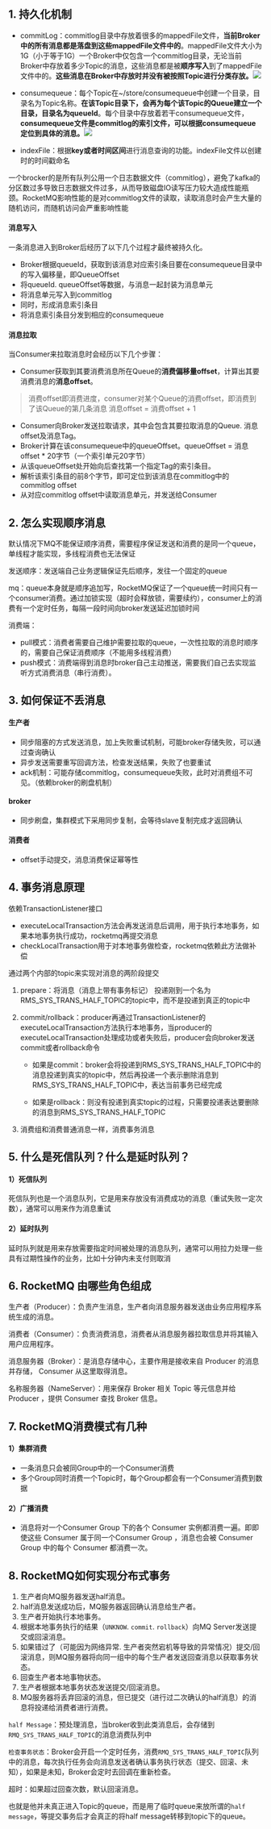 ## 1. 持久化机制

+ commitLog：commitlog目录中存放着很多的mappedFile文件，**当前Broker中的所有消息都是落盘到这些mappedFile文件中的**。mappedFile文件大小为1G（小于等于1G）一个Broker中仅包含一个commitlog目录，无论当前Broker中存放着多少Topic的消息，这些消息都是被**顺序写入**到了mappedFile文件中的。**这些消息在Broker中存放时并没有被按照Topic进行分类存放。**![](/消息队列/\RocketMQ/images/消息单元.png)

+ consumequeue：每个Topic在~/store/consumequeue中创建一个目录，目录名为Topic名称。**在该Topic目录下，会再为每个该Topic的Queue建立一个目录，目录名为queueId**。每个目录中存放着若干consumequeue文件，**consumequeue文件是commitlog的索引文件，可以根据consumequeue定位到具体的消息。**![](/消息队列/\RocketMQ/images/consumequeue索引条目.png)

+ indexFile：根据**key或者时间区间**进行消息查询的功能。indexFile文件以创建时的时间戳命名

一个brocker的是所有队列公用一个日志数据文件（commitlog），避免了kafka的分区数过多导致日志数据文件过多，从而导致磁盘IO读写压力较大造成性能瓶颈。RocketMQ影响性能的是对commitlog文件的读取，读取消息时会产生大量的随机访问，而随机访问会严重影响性能

#### 消息写入

一条消息进入到Broker后经历了以下几个过程才最终被持久化。

+ Broker根据queueId，获取到该消息对应索引条目要在consumequeue目录中的写入偏移量，即QueueOffset
+ 将queueId. queueOffset等数据，与消息一起封装为消息单元
+ 将消息单元写入到commitlog
+ 同时，形成消息索引条目
+ 将消息索引条目分发到相应的consumequeue

#### 消息拉取

当Consumer来拉取消息时会经历以下几个步骤：

+ Consumer获取到其要消费消息所在Queue的**消费偏移量offset**，计算出其要消费消息的**消息offset**。

> 消费offset即消费进度，consumer对某个Queue的消费offset，即消费到了该Queue的第几条消息
> 消息offset = 消费offset + 1

+ Consumer向Broker发送拉取请求，其中会包含其要拉取消息的Queue. 消息offset及消息Tag。
+ Broker计算在该consumequeue中的queueOffset。queueOffset = 消息offset * 20字节（一个索引单元20字节）
+ 从该queueOffset处开始向后查找第一个指定Tag的索引条目。
+ 解析该索引条目的前8个字节，即可定位到该消息在commitlog中的commitlog offset
+ 从对应commitlog offset中读取消息单元，并发送给Consumer

## 2. 怎么实现顺序消息

默认情况下MQ不能保证顺序消费，需要程序保证发送和消费的是同一个queue，单线程才能实现，多线程消费也无法保证

发送顺序：发送端自己业务逻辑保证先后顺序，发往一个固定的queue

mq：queue本身就是顺序追加写，RocketMQ保证了一个queue统一时间只有一个consumer消费。通过加锁实现（超时会释放锁，需要续约），consumer上的消费有一个定时任务，每隔一段时间向broker发送延迟加锁时间

消费端：

+ pull模式：消费者需要自己维护需要拉取的queue，一次性拉取的消息时顺序的，需要自己保证消费顺序（不能用多线程消费）
+ push模式：消费端得到消息时broker自己主动推送，需要我们自己去实现监听方式消费消息（串行消费）。

## 3. 如何保证不丢消息

#### 生产者

+ 同步阻塞的方式发送消息，加上失败重试机制，可能broker存储失败，可以通过查询确认
+ 异步发送需要重写回调方法，检查发送结果，失败了也要重试
+ ack机制：可能存储commitlog，consumequeue失败，此时对消费组不可见。（依赖broker的刷盘机制）

#### broker

+ 同步刷盘，集群模式下采用同步复制，会等待slave复制完成才返回确认

#### 消费者

+ offset手动提交，消息消费保证幂等性

## 4. 事务消息原理

依赖TransactionListener接口

+ executeLocalTransaction方法会再发送消息后调用，用于执行本地事务，如果本地事务执行成功，rocketmq再提交消息
+ checkLocalTransaction用于对本地事务做检查，rocketmq依赖此方法做补偿

通过两个内部的topic来实现对消息的两阶段提交

1. prepare：将消息（消息上带有事务标记） 投递刚到一个名为RMS_SYS_TRANS_HALF_TOPIC的topic中，而不是投递到真正的topic中

2. commit/rollback：producer再通过TransactionListener的executeLocalTransaction方法执行本地事务，当producer的executeLocalTransaction处理成功或者失败后，producer会向broker发送commit或者rollback命令

   + 如果是commit：broker会将投递到RMS_SYS_TRANS_HALF_TOPIC中的消息投递到真实的topic中，然后再投递一个表示删除消息到RMS_SYS_TRANS_HALF_TOPIC中，表达当前事务已经完成

   + 如果是rollback：则没有投递到真实topic的过程，只需要投递表达要删除的消息到RMS_SYS_TRANS_HALF_TOPIC

3. 消费组和消费普通消息一样，消费事务消息

## 5. 什么是死信队列？什么是延时队列？

#### 1）死信队列

死信队列也是一个消息队列，它是用来存放没有消费成功的消息（重试失败一定次数），通常可以用来作为消息重试

#### 2）延时队列

延时队列就是用来存放需要指定时间被处理的消息队列，通常可以用拉力处理一些具有过期性操作的业务，比如十分钟内未支付则取消

## 6. RocketMQ 由哪些角色组成

生产者（Producer）：负责产生消息，生产者向消息服务器发送由业务应用程序系统生成的消息。

消费者（Consumer）：负责消费消息，消费者从消息服务器拉取信息并将其输入用户应用程序。

消息服务器（Broker）：是消息存储中心，主要作用是接收来自 Producer 的消息并存储， Consumer 从这里取得消息。

名称服务器（NameServer）：用来保存 Broker 相关 Topic 等元信息并给 Producer ，提供 Consumer 查找 Broker 信息。

## 7. RocketMQ消费模式有几种

#### 1）集群消费

- 一条消息只会被同Group中的一个Consumer消费
- 多个Group同时消费一个Topic时，每个Group都会有一个Consumer消费到数据

#### 2）广播消费

- 消息将对一个Consumer Group 下的各个 Consumer 实例都消费一遍。即即使这些 Consumer 属于同一个Consumer Group ，消息也会被 Consumer Group 中的每个 Consumer 都消费一次。

## 8. RocketMQ如何实现分布式事务

1. 生产者向MQ服务器发送half消息。
2. half消息发送成功后，MQ服务器返回确认消息给生产者。
3. 生产者开始执行本地事务。
4. 根据本地事务执行的结果（`UNKNOW`. `commit`. `rollback`）向MQ Server发送提交或回滚消息。
5. 如果错过了（可能因为网络异常. 生产者突然宕机等导致的异常情况）提交/回滚消息，则MQ服务器将向同一组中的每个生产者发送回查消息以获取事务状态。
6. 回查生产者本地事物状态。
7. 生产者根据本地事务状态发送提交/回滚消息。
8. MQ服务器将丢弃回滚的消息，但已提交（进行过二次确认的half消息）的消息将投递给消费者进行消费。

`half Message`：预处理消息，当broker收到此类消息后，会存储到`RMQ_SYS_TRANS_HALF_TOPIC`的消息消费队列中

`检查事务状态`：Broker会开启一个定时任务，消费`RMQ_SYS_TRANS_HALF_TOPIC`队列中的消息，每次执行任务会向消息发送者确认事务执行状态（提交、回滚、未知），如果是未知，Broker会定时去回调在重新检查。

超时：如果超过回查次数，默认回滚消息。

也就是他并未真正进入Topic的queue，而是用了临时queue来放所谓的`half message`，等提交事务后才会真正的将half message转移到topic下的queue。
